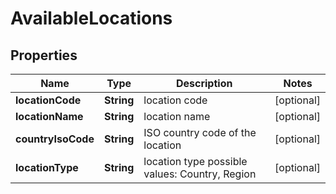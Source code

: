 

# AvailableLocations


## Properties

| Name | Type | Description | Notes |
|------------ | ------------- | ------------- | -------------|
|**locationCode** | **String** | location code |  [optional] |
|**locationName** | **String** | location name |  [optional] |
|**countryIsoCode** | **String** | ISO country code of the location |  [optional] |
|**locationType** | **String** | location type possible values: Country, Region |  [optional] |



